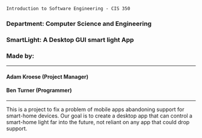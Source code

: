 ```
Introduction to Software Engineering - CIS 350
```
### Department: Computer Science and Engineering

### SmartLight: A Desktop GUI smart light App

### Made by:
---
#### Adam Kroese (Project Manager)
#### Ben Turner (Programmer)
---

This is a project to fix a problem of mobile apps abandoning support for
smart-home devices. Our goal is to create a desktop app that can control
a smart-home light far into the future, not reliant on any app that could
drop support.

